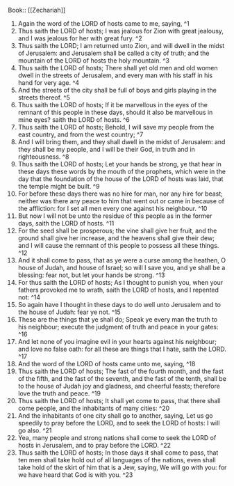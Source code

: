  Book:: [[Zechariah]]
 1. Again the word of the LORD of hosts came to me, saying, ^1
 2. Thus saith the LORD of hosts; I was jealous for Zion with great jealousy, and I was jealous for her with great fury. ^2
 3. Thus saith the LORD; I am returned unto Zion, and will dwell in the midst of Jerusalem: and Jerusalem shall be called a city of truth; and the mountain of the LORD of hosts the holy mountain. ^3
 4. Thus saith the LORD of hosts; There shall yet old men and old women dwell in the streets of Jerusalem, and every man with his staff in his hand for very age. ^4
 5. And the streets of the city shall be full of boys and girls playing in the streets thereof. ^5
 6. Thus saith the LORD of hosts; If it be marvellous in the eyes of the remnant of this people in these days, should it also be marvellous in mine eyes? saith the LORD of hosts. ^6
 7. Thus saith the LORD of hosts; Behold, I will save my people from the east country, and from the west country; ^7
 8. And I will bring them, and they shall dwell in the midst of Jerusalem: and they shall be my people, and I will be their God, in truth and in righteousness. ^8
 9. Thus saith the LORD of hosts; Let your hands be strong, ye that hear in these days these words by the mouth of the prophets, which were in the day that the foundation of the house of the LORD of hosts was laid, that the temple might be built. ^9
 10. For before these days there was no hire for man, nor any hire for beast; neither was there any peace to him that went out or came in because of the affliction: for I set all men every one against his neighbour. ^10
 11. But now I will not be unto the residue of this people as in the former days, saith the LORD of hosts. ^11
 12. For the seed shall be prosperous; the vine shall give her fruit, and the ground shall give her increase, and the heavens shall give their dew; and I will cause the remnant of this people to possess all these things. ^12
 13. And it shall come to pass, that as ye were a curse among the heathen, O house of Judah, and house of Israel; so will I save you, and ye shall be a blessing: fear not, but let your hands be strong. ^13
 14. For thus saith the LORD of hosts; As I thought to punish you, when your fathers provoked me to wrath, saith the LORD of hosts, and I repented not: ^14
 15. So again have I thought in these days to do well unto Jerusalem and to the house of Judah: fear ye not. ^15
 16. These are the things that ye shall do; Speak ye every man the truth to his neighbour; execute the judgment of truth and peace in your gates: ^16
 17. And let none of you imagine evil in your hearts against his neighbour; and love no false oath: for all these are things that I hate, saith the LORD. ^17
 18. And the word of the LORD of hosts came unto me, saying, ^18
 19. Thus saith the LORD of hosts; The fast of the fourth month, and the fast of the fifth, and the fast of the seventh, and the fast of the tenth, shall be to the house of Judah joy and gladness, and cheerful feasts; therefore love the truth and peace. ^19
 20. Thus saith the LORD of hosts; It shall yet come to pass, that there shall come people, and the inhabitants of many cities: ^20
 21. And the inhabitants of one city shall go to another, saying, Let us go speedily to pray before the LORD, and to seek the LORD of hosts: I will go also. ^21
 22. Yea, many people and strong nations shall come to seek the LORD of hosts in Jerusalem, and to pray before the LORD. ^22
 23. Thus saith the LORD of hosts; In those days it shall come to pass, that ten men shall take hold out of all languages of the nations, even shall take hold of the skirt of him that is a Jew, saying, We will go with you: for we have heard that God is with you. ^23
